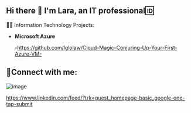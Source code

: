## Hi there 👋 I'm Lara, an IT professional🆔
👨‍💻 Information Technology Projects:</h2>
- <b>Microsoft Azure</b>

  -https://github.com/lglolaw/Cloud-Magic-Conjuring-Up-Your-First-Azure-VM-

<h2>🤳Connect with me:</h2>

![image](https://github.com/user-attachments/assets/a525b7dc-f9d8-459f-b0c0-df9bc9972382)

https://www.linkedin.com/feed/?trk=guest_homepage-basic_google-one-tap-submit
